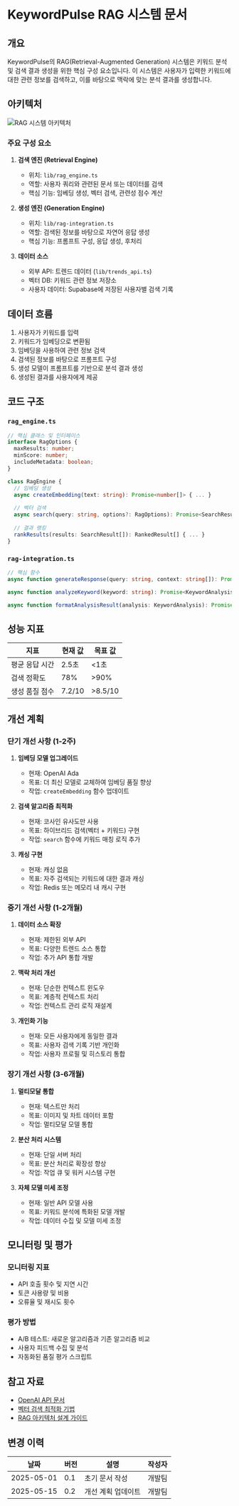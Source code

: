 # KeywordPulse RAG 시스템 문서

## 개요

KeywordPulse의 RAG(Retrieval-Augmented Generation) 시스템은 키워드 분석 및 검색 결과 생성을 위한 핵심 구성 요소입니다. 이 시스템은 사용자가 입력한 키워드에 대한 관련 정보를 검색하고, 이를 바탕으로 맥락에 맞는 분석 결과를 생성합니다.

## 아키텍처

![RAG 시스템 아키텍처](./diagrams/rag-architecture.png)

### 주요 구성 요소

1. **검색 엔진 (Retrieval Engine)**
   - 위치: `lib/rag_engine.ts`
   - 역할: 사용자 쿼리와 관련된 문서 또는 데이터를 검색
   - 핵심 기능: 임베딩 생성, 벡터 검색, 관련성 점수 계산

2. **생성 엔진 (Generation Engine)**
   - 위치: `lib/rag-integration.ts`
   - 역할: 검색된 정보를 바탕으로 자연어 응답 생성
   - 핵심 기능: 프롬프트 구성, 응답 생성, 후처리

3. **데이터 소스**
   - 외부 API: 트렌드 데이터 (`lib/trends_api.ts`)
   - 벡터 DB: 키워드 관련 정보 저장소
   - 사용자 데이터: Supabase에 저장된 사용자별 검색 기록

## 데이터 흐름

1. 사용자가 키워드를 입력
2. 키워드가 임베딩으로 변환됨
3. 임베딩을 사용하여 관련 정보 검색
4. 검색된 정보를 바탕으로 프롬프트 구성
5. 생성 모델이 프롬프트를 기반으로 분석 결과 생성
6. 생성된 결과를 사용자에게 제공

## 코드 구조

### `rag_engine.ts`

```typescript
// 핵심 클래스 및 인터페이스
interface RagOptions {
  maxResults: number;
  minScore: number;
  includeMetadata: boolean;
}

class RagEngine {
  // 임베딩 생성
  async createEmbedding(text: string): Promise<number[]> { ... }
  
  // 벡터 검색
  async search(query: string, options?: RagOptions): Promise<SearchResult[]> { ... }
  
  // 결과 랭킹
  rankResults(results: SearchResult[]): RankedResult[] { ... }
}
```

### `rag-integration.ts`

```typescript
// 핵심 함수
async function generateResponse(query: string, context: string[]): Promise<string> { ... }

async function analyzeKeyword(keyword: string): Promise<KeywordAnalysis> { ... }

async function formatAnalysisResult(analysis: KeywordAnalysis): Promise<string> { ... }
```

## 성능 지표

| 지표 | 현재 값 | 목표 값 |
|------|---------|---------|
| 평균 응답 시간 | 2.5초 | <1초 |
| 검색 정확도 | 78% | >90% |
| 생성 품질 점수 | 7.2/10 | >8.5/10 |

## 개선 계획

### 단기 개선 사항 (1-2주)

1. **임베딩 모델 업그레이드**
   - 현재: OpenAI Ada
   - 목표: 더 최신 모델로 교체하여 임베딩 품질 향상
   - 작업: `createEmbedding` 함수 업데이트

2. **검색 알고리즘 최적화**
   - 현재: 코사인 유사도만 사용
   - 목표: 하이브리드 검색(벡터 + 키워드) 구현
   - 작업: `search` 함수에 키워드 매칭 로직 추가

3. **캐싱 구현**
   - 현재: 캐싱 없음
   - 목표: 자주 검색되는 키워드에 대한 결과 캐싱
   - 작업: Redis 또는 메모리 내 캐시 구현

### 중기 개선 사항 (1-2개월)

1. **데이터 소스 확장**
   - 현재: 제한된 외부 API
   - 목표: 다양한 트렌드 소스 통합
   - 작업: 추가 API 통합 개발

2. **맥락 처리 개선**
   - 현재: 단순한 컨텍스트 윈도우
   - 목표: 계층적 컨텍스트 처리
   - 작업: 컨텍스트 관리 로직 재설계

3. **개인화 기능**
   - 현재: 모든 사용자에게 동일한 결과
   - 목표: 사용자 검색 기록 기반 개인화
   - 작업: 사용자 프로필 및 히스토리 통합

### 장기 개선 사항 (3-6개월)

1. **멀티모달 통합**
   - 현재: 텍스트만 처리
   - 목표: 이미지 및 차트 데이터 포함
   - 작업: 멀티모달 모델 통합

2. **분산 처리 시스템**
   - 현재: 단일 서버 처리
   - 목표: 분산 처리로 확장성 향상
   - 작업: 작업 큐 및 워커 시스템 구현

3. **자체 모델 미세 조정**
   - 현재: 일반 API 모델 사용
   - 목표: 키워드 분석에 특화된 모델 개발
   - 작업: 데이터 수집 및 모델 미세 조정

## 모니터링 및 평가

### 모니터링 지표

- API 호출 횟수 및 지연 시간
- 토큰 사용량 및 비용
- 오류율 및 재시도 횟수

### 평가 방법

- A/B 테스트: 새로운 알고리즘과 기존 알고리즘 비교
- 사용자 피드백 수집 및 분석
- 자동화된 품질 평가 스크립트

## 참고 자료

- [OpenAI API 문서](https://platform.openai.com/docs/introduction)
- [벡터 검색 최적화 기법](https://www.pinecone.io/learn/vector-search-optimization/)
- [RAG 아키텍처 설계 가이드](https://www.deeplearning.ai/blog/building-rag-applications/)

## 변경 이력

| 날짜 | 버전 | 설명 | 작성자 |
|------|------|------|--------|
| 2025-05-01 | 0.1 | 초기 문서 작성 | 개발팀 |
| 2025-05-15 | 0.2 | 개선 계획 업데이트 | 개발팀 | 